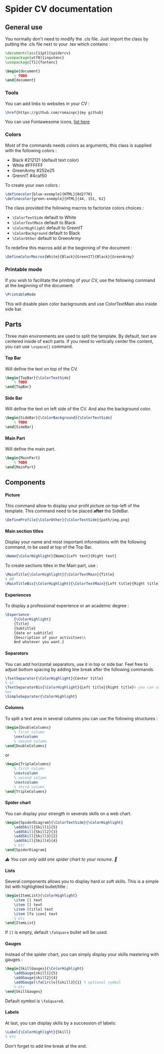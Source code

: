 # Spider CV documentation

## General use
You normally don't need to modify the .cls file.
Just import the class by putting the .cls file next to your .tex which contains :
```LaTex
\documentclass[11pt]{spidercv}
\usepackage[utf8]{inputenc}
\usepackage[T1]{fontenc}

\begin{document}
    % TODO
\end{document}
```

### Tools
You can add links to websites in your CV :
```LaTex
\href{https://github.com/romainpc}{my github}
```

You can use Fontawesome icons, [list here](http://mirrors.ibiblio.org/CTAN/fonts/fontawesome/doc/fontawesome.pdf)


### Colors
Most of the commands needs colors as arguments, this class is supplied with the following colors :
- Black #212121 (default text color)
- White #FFFFFF
- GreenArmy #252e25
- GrennIT #4caf50

To create your own colors :
```LaTex
\definecolor{blue-exemple}{HTML}{0d2778}
\definecolor{green-exemple}{HTML}{44, 151, 62}
```

The class provided the following macros to factorize colors choices :
- `\ColorTextSide` default to White
- `\ColorTextMain` default to Black
- `\ColorHighlight` default to GreenIT
- `\ColorBackground` default to Black
- `\ColorOther` default to GreenArmy

To redefine this macros add at the beginning of the document :
```LaTex
\DefineColorMacros{White}{Black}{GreenIT}{Black}{GreenArmy}
```


### Printable mode
If you wish to facilitate the printing of your CV, use the following command at the beginning of the document:
```LaTex
\PrintableMode
```
This will disable plain color backgrounds and use ColorTextMain also inside side bar.

## Parts
Three main environments are used to split the template.
By default, text are centered inside of each parts.
If you need to vertically center the content, you can use `\vspace{}` command.

#### Top Bar
Will define the text on top of the CV.
```LaTex
\begin{TopBar}{\ColorTextSide}
    % TODO
\end{TopBar}
```

#### Side Bar
Will define the text on left side of the CV.
And also the background color.
```LaTex
\begin{SideBar}{\ColorBackground}{\ColorTextSide}
    % TODO
\end{SideBar}
```

#### Main Part
Will define the main part.
```LaTex
\begin{MainPart}
    % TODO
\end{MainPart}
```

## Components

#### Picture
This command allow to display your profil picture on top-left of the template.
This command need to be placed __after__ the SideBar.
```LaTex
\DefineProfile{\ColorOther}{\ColorTextSide}{path/img.png}
```

#### Main section titles
Display your name and most important informations with the following command, to be used at top of the Top Bar.
```LaTex
\Name{\ColorHighlight}{Name}{Left text}{Right text}
```

To create sections titles in the Main part, use :
```LaTex
\MainTitle{\ColorHighlight}{\ColorTextMain}{Title}
% OR
\MainTitleBis{\ColorHighlight}{\ColorTextMain}{Left title}{Right title}% you can use fontawesome icons for one of the two titles.
```


#### Experiences
To display a professional experience or an academic degree :
```LaTex
\Experience
    {\ColorHighlight}
	{Title}
	{Subtitle}
    {date or subtitle}
    {Description of your activities\\
    And whatever you want.}
```


#### Separators
You can add horizontal separators, use it in top or side bar.
Feel free to adjust bottom spacing by adding line break after the following commands.
```LaTex
\TextSeparator{\ColorHighlight}{Center title}
% or
\TextSeparatorBis{\ColorHighlight}{Left title}{Right title}% you can use fontawesome icons for one of the two titles.
%or
\SimpleSeparator{\ColorHighlight}
```


#### Columns
To split a text area in several columns you can use the following structures :
```LaTex
\begin{DoubleColumns}
    % first column
    \nextcolumn
    % second column
\end{DoubleColumns}
```
or
```LaTex
\begin{TripleColumns}
    % first column
    \nextcolumn
    % second column
    \nextcolumn
    % third column
\end{TripleColumns}
```

#### Spider chart
You can display your strength in severals skills on a web chart.
```LaTex
\begin{SpiderDiagram}{\ColorTextSide}{\ColorHighlight}
    \addSkill{Skill1}{5}
    \addSkill{Skill2}{3}
    \addSkill{Skill3}{2}
    \addSkill{Skill4}{4}
    % etc
\end{SpiderDiagram}
```
*⚠️ You can only add one spider chart to your resume. 🚧*


#### Lists
Several components allows you to display hard or soft skills.
This is a simple list with highlighted bullet/title :
```LaTex
\begin{ItemList}{\ColorHighlight}
    \item [] text
    \item [] text
    \item [title] text
    \item [fa icon] text
    % etc
\end{ItemList}
```
If `[]` is empty, default `\faSquare` bullet will be used.



#### Gauges
Instead of the spider chart, you can simply display your skills mastering with gauges :
```LaTex
\begin{SkillGauges}{\ColorHighlight}
    \addGauge{skill1}{5}
    \addGauge{skill2}{4}
    \addGauge[\faCircle]{skill3}{1} % optional symbol
    % etc
\end{SkillGauges}
```
Default symbol is `\faSquareO`.



#### Labels
At last, you can display skills by a succession of labels:
```LaTex
\Label{\ColorHighlight}{Skill}
% etc
```
Don't forget to add line break at the end.